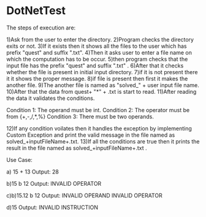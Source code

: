 # DotNetTest

The steps of execution are:

1)Ask from the user to enter the directory.
2)Program checks the directory exits or not.
3)If it exists then it shows all the files to the user which has prefix "quest" and suffix ".txt".
4)Then it asks user to enter a file name on which the computation has to be occur.
5)then program checks that the input file has the prefix "quest" and suffix ".txt" .
6)After that it checks whether the file is present in initial input directory.
7)if it is not present there it it shows the proper message.
8)if file is present then first it makes the another file.
9)The another file is named as "solved_" + user input file name.
10)After that the data from quest+ "*" + .txt is start to read.
11)After reading the data it validates the conditions.

Condition 1: The operand must be int.
Condition 2: The operator must be from {+,-,/,*,%}
Condition 3: There must be two operands.

12)If any condition voilates then it handles the exception by implementing Custom Exception and print the valid message in the file named as solved_+inputFileName+.txt.
13)If all the conditions are true then it prints the result in the file named as solved_+inputFileName+.txt .

Use Case: 

a) 15 + 13
Output: 28

b)15 b 12
Output: INVALID OPERATOR

c)b)15.12 b 12
Output: INVALID OPERAND
        INVALID OPERATOR

d)15
Output: INVALID INSTRUCTION

